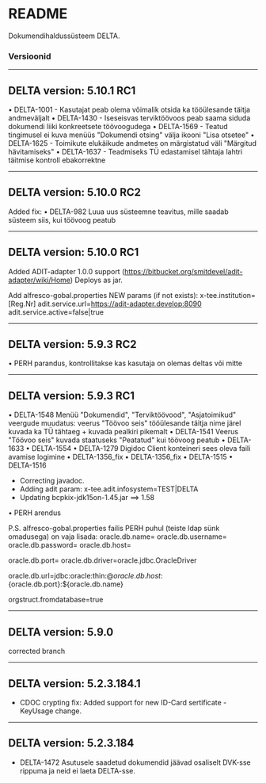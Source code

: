 # README #

Dokumendihaldussüsteem DELTA.

### Versioonid ###
------------------------------------------------------------------------------------------
DELTA version: 5.10.1 RC1
------------------------------------------------------------------------------------------
•	DELTA-1001 - Kasutajat peab olema võimalik otsida ka tööülesande täitja andmeväljalt
•	DELTA-1430 - Iseseisvas terviktöövoos peab saama siduda dokumendi liiki konkreetsete töövoogudega
•	DELTA-1569 - Teatud tingimusel ei kuva menüüs "Dokumendi otsing" välja ikooni "Lisa otsetee"
•	DELTA-1625 - Toimikute elukäikude andmetes on märgistatud väli "Märgitud hävitamiseks"
•	DELTA-1637 - Teadmiseks TÜ edastamisel tähtaja lahtri täitmise kontroll ebakorrektne

------------------------------------------------------------------------------------------
DELTA version: 5.10.0 RC2
------------------------------------------------------------------------------------------
Added fix:
•	DELTA-982 Luua uus süsteemne teavitus, mille saadab süsteem siis, kui töövoog peatub

------------------------------------------------------------------------------------------
DELTA version: 5.10.0 RC1
------------------------------------------------------------------------------------------
Added ADIT-adapter 1.0.0 support (https://bitbucket.org/smitdevel/adit-adapter/wiki/Home)
Deploys as jar.

Add alfresco-gobal.properties NEW params (if not exists):
x-tee.institution=[Reg.Nr]
adit.service.url=https://adit-adapter.develop:8090
adit.service.active=false|true

------------------------------------------------------------------------------------------
DELTA version: 5.9.3 RC2
------------------------------------------------------------------------------------------
•	PERH parandus, kontrollitakse kas kasutaja on olemas deltas või mitte

------------------------------------------------------------------------------------------
DELTA version: 5.9.3 RC1
------------------------------------------------------------------------------------------
•	DELTA-1548 Menüü "Dokumendid", "Terviktöövood", "Asjatoimikud" veergude muudatus: veerus "Töövoo seis" tööülesande täitja nime järel kuvada ka TÜ tähtaeg + kuvada pealkiri pikemalt
•	DELTA-1541 Veerus "Töövoo seis" kuvada staatuseks "Peatatud" kui töövoog peatub
•	DELTA-1633
•	DELTA-1554
•	DELTA-1279 Digidoc Client konteineri sees oleva faili avamise logimine
•	DELTA-1356_fix
•	DELTA-1356_fix
•	DELTA-1515
•	DELTA-1516

* Correcting javadoc.
* Adding adit param: x-tee.adit.infosystem=TEST|DELTA
* Updating bcpkix-jdk15on-1.45.jar ==> 1.58

•	PERH arendus

P.S. alfresco-gobal.properties failis PERH puhul (teiste ldap sünk omadusega) on vaja lisada:
oracle.db.name=
oracle.db.username=
oracle.db.password=
oracle.db.host=

oracle.db.port=
oracle.db.driver=oracle.jdbc.OracleDriver

oracle.db.url=jdbc:oracle:thin:@${oracle.db.host}:${oracle.db.port}:${oracle.db.name}

orgstruct.fromdatabase=true

------------------------------------------------------------------------------------------
DELTA version: 5.9.0
------------------------------------------------------------------------------------------
corrected branch

------------------------------------------------------------------------------------------
DELTA version: 5.2.3.184.1
------------------------------------------------------------------------------------------

* CDOC crypting fix: Added support for new ID-Card sertificate - KeyUsage change.

------------------------------------------------------------------------------------------
DELTA version: 5.2.3.184
------------------------------------------------------------------------------------------
* DELTA-1472 Asutusele saadetud dokumendid jäävad osaliselt DVK-sse rippuma ja neid ei laeta DELTA-sse.
